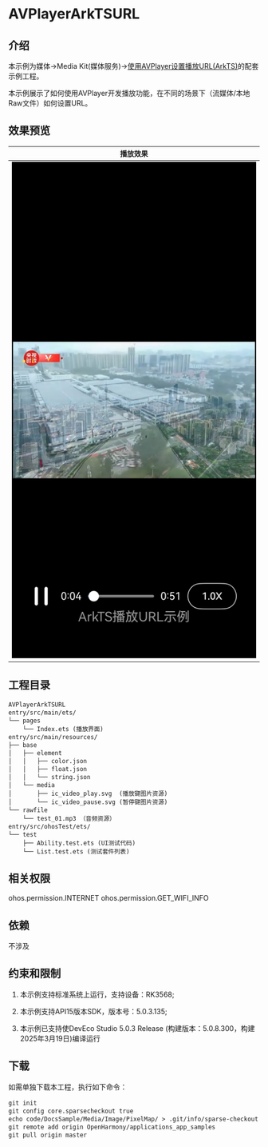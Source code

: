 # AVPlayerArkTSURL

## 介绍

本示例为媒体->Media Kit(媒体服务)->[使用AVPlayer设置播放URL(ArkTS)](https://gitee.com/openharmony/docs/blob/master/zh-cn/application-dev/media/media/playback-url-setting-method.md)的配套示例工程。 

本示例展示了如何使用AVPlayer开发播放功能，在不同的场景下（流媒体/本地Raw文件）如何设置URL。

## 效果预览

| 播放效果                                      | 
| -------------------------------------------- | 
| ![AVPlayerArkTSURL_1](./screenshots/AVPlayerArkTSURL.jpeg) 


## 工程目录

```
AVPlayerArkTSURL
entry/src/main/ets/
└── pages
    └── Index.ets (播放界面)
entry/src/main/resources/
├── base
│   ├── element
│   │   ├── color.json
│   │   ├── float.json
│   │   └── string.json
│   └── media
│       ├── ic_video_play.svg  (播放键图片资源)
│       └── ic_video_pause.svg (暂停键图片资源)
└── rawfile
    └── test_01.mp3 （音频资源）
entry/src/ohosTest/ets/
└── test
    ├── Ability.test.ets (UI测试代码)
    └── List.test.ets (测试套件列表)
```

## 相关权限

ohos.permission.INTERNET
ohos.permission.GET_WIFI_INFO

## 依赖

不涉及

## 约束和限制

1. 本示例支持标准系统上运行，支持设备：RK3568;

2. 本示例支持API15版本SDK，版本号：5.0.3.135;
   
3. 本示例已支持使DevEco Studio 5.0.3 Release (构建版本：5.0.8.300，构建 2025年3月19日)编译运行

## 下载

如需单独下载本工程，执行如下命令：

```
git init
git config core.sparsecheckout true
echo code/DocsSample/Media/Image/PixelMap/ > .git/info/sparse-checkout
git remote add origin OpenHarmony/applications_app_samples
git pull origin master
```